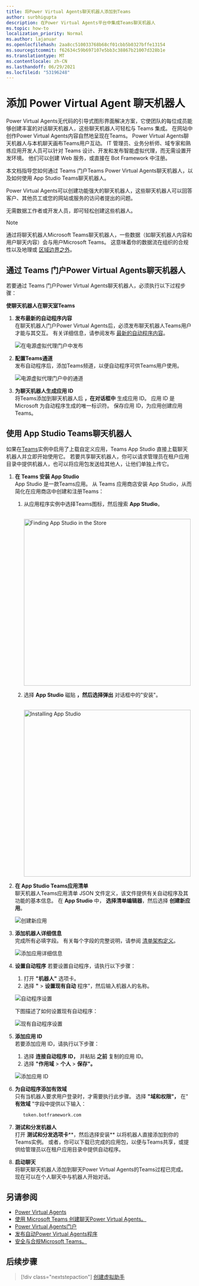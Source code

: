 ```yaml
---
title: 将Power Virtual Agents聊天机器人添加到Teams
author: surbhigupta
description: 在Power Virtual Agents平台中集成Teams聊天机器人
ms.topic: how-to
localization_priority: Normal
ms.author: lajanuar
ms.openlocfilehash: 2aa8cc510033768b68cf01cbb5b0327bffe13154
ms.sourcegitcommit: f62634c59b697107e5bb3c38867b21007d328b1e
ms.translationtype: MT
ms.contentlocale: zh-CN
ms.lasthandoff: 06/29/2021
ms.locfileid: "53196248"
---
```

# <a name="add-power-virtual-agents-chatbot"></a>添加 Power Virtual Agent 聊天机器人 

Power Virtual Agents无代码的引导式图形界面解决方案，它使团队的每位成员能够创建丰富的对话聊天机器人，这些聊天机器人可轻松与 Teams 集成。 在网站中创作Power Virtual Agents内容自然地呈现在Teams。 Power Virtual Agents聊天机器人与本机聊天画布Teams用户互动。 IT 管理员、业务分析师、域专家和熟练应用开发人员可以针对 Teams 设计、开发和发布智能虚拟代理，而无需设置开发环境。 他们可以创建 Web 服务，或直接在 Bot Framework 中注册。 

本文档指导您如何通过 Teams 门户Teams Power Virtual Agents聊天机器人，以及如何使用 App Studio Teams聊天机器人。 

Power Virtual Agents可以创建功能强大的聊天机器人，这些聊天机器人可以回答客户、其他员工或您的网站或服务的访问者提出的问题。

无需数据工作者或开发人员，即可轻松创建这些机器人。

> [!NOTE]
> 通过将聊天机器人Microsoft Teams聊天机器人，一些数据（如聊天机器人内容和用户聊天内容）会与用户Microsoft Teams。 这意味着你的数据流在组织的合规性以及地理或 [区域边界之外](/power-virtual-agents/data-location)。 <br/>

## <a name="make-your-chatbot-available-in-teams-through-the-power-virtual-agents-portal"></a>通过 Teams 门户Power Virtual Agents聊天机器人

若要通过 Teams 门户Power Virtual Agents聊天机器人，必须执行以下过程步骤：

**使聊天机器人在聊天室Teams**

1. **发布最新的自动程序内容**  
在聊天机器人门户Power Virtual Agents后，必须发布聊天机器人Teams用户才能与其交互。 有关详细信息，请参阅发布 [最新的自动程序内容](/power-virtual-agents/publication-fundamentals-publish-channels#publish-the-latest-bot-content)。

   ![在电源虚拟代理门户中发布](../../assets/images/pva-publish.png)

1. **配置Teams通道**  
发布自动程序后，添加Teams频道，以便自动程序可供Teams用户使用。

   ![电源虚拟代理门户中的通道](../../assets/images/pva-channels.png)

1. **为聊天机器人生成应用 ID**  
将Teams添加到聊天机器人后 **，在对话框中** 生成应用 ID。 应用 ID 是 Microsoft 为自动程序生成的唯一标识符。 保存应用 ID，为应用创建应用Teams。

## <a name="add-your-bot-to-teams-using-app-studio"></a>使用 App Studio Teams聊天机器人

如果在[Teams](/microsoftteams/admin-settings)实例中启用了上载自定义应用，Teams App Studio 直接上载聊天机器人并立即开始使用它。 若要共享聊天机器人，你可以请求管理员在租户应用目录中提供机器人，也可以将应用包发送给其他人，让他们单独上传它。

1. **在 Teams 安装 App Studio**  
App Studio 是一款Teams应用。 从 Teams 应用商店安装 App Studio，从而简化在应用商店中创建和注册Teams： 

   1. 从应用程序实例中选择Teams图标，然后搜索 **App Studio**。

      &emsp;&emsp; <img  width="450px" alt="Finding App Studio in the Store" src="../../assets/images/get-started/app-studio-store.png"/>   

   1. 选择 **App Studio** 磁贴 **，然后选择弹出** 对话框中的"安装"。

      &emsp;&emsp; <img  width="450px" alt="Installing App Studio" src="../../assets/images/get-started/app-studio-install.png"/>

1. **在 App Studio Teams应用清单**  
聊天机器人Teams应用清单 JSON 文件定义，该文件提供有关自动程序及其功能的基本信息。 在 **App Studio** 中， **选择清单编辑器**，然后选择 **创建新应用**。

    ![创建新应用](../../assets/images/get-started/create-new-app.png)

1. **添加机器人详细信息**  
完成所有必填字段。 有关每个字段的完整说明，请参阅 [清单架构定义](../../resources/schema/manifest-schema.md)。

    ![添加应用详细信息](../../assets/images/get-started/add-app-details.png)

1. **设置自动程序** 若要设置自动程序，请执行以下步骤： 
     1. 打开 **"机器人"** 选项卡。 
     1. 选择 **"**  >  **设置现有自动** 程序"，然后输入机器人的名称。

   ![自动程序设置](../../assets/images/get-started/bot-set-up.png) 

   下图描述了如何设置现有自动程序：      

   ![现有自动程序设置](../../assets/images/get-started/existing-bot-set-up.png)
       
1. **添加应用 ID**  
若要添加应用 ID，请执行以下步骤：  
    1. 选择 **连接自动程序 ID，** 并粘贴 **之前** 复制的应用 ID。 
    1. 选择 **"作用域**  >  **个人**  >  **保存"。**

    ![添加应用 ID](../../assets/images/get-started/add-app-id.png)

1. **为自动程序添加有效域**  
只有当机器人要求用户登录时，才需要执行此步骤。 选择 **"域和权限"，** 在" **有效域** "字段中提供以下输入：

    ```bash
       token.botframework.com
    ```

1. **测试和分发机器人**  
打开 **测试和分发选项卡****，然后选择安装** 以将机器人直接添加到你的Teams实例。 或者，你可以下载已完成的应用包，以便与Teams共享，或提供给管理员以在租户应用目录中提供自动程序。

1. **启动聊天**   
将聊天聊天机器人添加到聊天Power Virtual Agents的Teams过程已完成。 现在可以在个人聊天中与机器人开始对话。

## <a name="see-also"></a>另请参阅

* [Power Virtual Agents](/power-virtual-agents/fundamentals-what-is-power-virtual-agents)  
* [使用 Microsoft Teams 创建聊天Power Virtual Agents。](../bot-features.md#bots-with-power-virtual-agents)  
* [Power Virtual Agents门户](https://powervirtualagents.microsoft.com)
* [发布自动Power Virtual Agents程序](/power-virtual-agents/publication-fundamentals-publish-channels)
* [安全与合规Microsoft Teams。](/MicrosoftTeams/security-compliance-overview)

## <a name="next-step"></a>后续步骤

> [!div class="nextstepaction"]
> [创建虚拟助手](~/samples/virtual-assistant.md)
